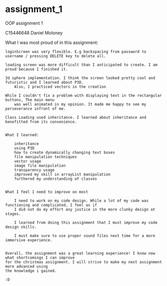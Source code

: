 # assignment_1
OOP assignment 1 

C15446648 Daniel Moloney

What I was most proud of in this assignment:

	loginScreen was very flexible. E.g backspacing from password to username / pressing DELETE key to delete all.
	
	loading screen was more difficult than I anticipated to create. I am proud because I finished it.
	
	3d sphere implementation. I think the screen looked pretty cool and futuristic and I learned about P3D.
		Also, I practiced vectors in the creation
		
	While I couldn't fix a problem with displaying text in the rectangular buttons, The main menu
		was well animated in my opinion. It made me happy to see my perseverance infront of me.
		
	Class Loading used inheritance. I learned about inheritance and benefitted from its convenience.
	
	
	What I learned: 
	
		inheritance
		using P3D
		how to create dynamically changing text boxes
		file manipulation techniques
		vector usage
		image file manipulation
		transparency usage
		improved my skill in arrayList manipulation
		furthered my understanding of classes
		
		
	What I feel I need to improve on most
		
		I need to work on my code design. While a lot of my code was functioning and complicated, I feel as if 
		I did not do my effort any justice in the more clunky design at stages.
		
		I learned from doing this assignment that I must improve my code design skills.
		
		I must make sure to use proper sound files next time for a more immersive experience.
		
	
	Overall, the assignment was a great learning experience! I know now what shortcomings I can improve
	for the christmas assignment. I will strive to make my next assignment more advanced using 
	the knowledge i gained. 
	
	:D
	
	